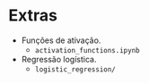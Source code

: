 # Extras

- Funções de ativação.
  - `activation_functions.ipynb`
- Regressão logística.
  - `logistic_regression/`
